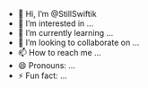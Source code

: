 - 👋 Hi, I’m @StillSwiftik
- 👀 I’m interested in ...
- 🌱 I’m currently learning ...
- 💞️ I’m looking to collaborate on ...
- 📫 How to reach me ...
- 😄 Pronouns: ...
- ⚡ Fun fact: ...

<!---
StillSwiftik/StillSwiftik is a ✨ special ✨ repository because its `README.md` (this file) appears on your GitHub profile.
You can click the Preview link to take a look at your changes.
--->
